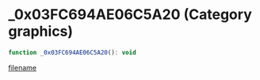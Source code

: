 # _0x03FC694AE06C5A20 (Category graphics)

```js
function _0x03FC694AE06C5A20(): void
```

[filename](_0x03FC694AE06C5A20_m.md ':include')
